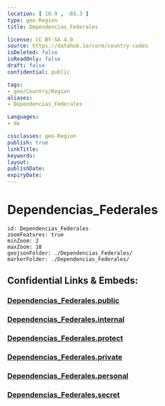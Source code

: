 ```yaml
---
location: [ 10.9 , -65.3 ] 
type: geo-Region
title: Dependencias_Federales

license: CC BY-SA 4.0
source: https://datahub.io/core/country-codes
isDeleted: false
isReadOnly: false
draft: false
confidential: public

tags:
- geo/Country/Region
aliases:
- Dependencias_Federales

Languages:
- de

cssclasses: geo-Region
publish: true
linkTitle: 
keywords: 
layout: 
publishDate: 
expiryDate: 
---
```


# Dependencias_Federales

```leaflet
id: Dependencias_Federales
zoomFeatures: true 
minZoom: 2 
maxZoom: 18
geojsonFolder: ./Dependencias_Federales/
markerFolder: ./Dependencias_Federales/
```


## Confidential Links & Embeds: 

### [Dependencias_Federales.public](/_public/\Earth\Continent\America~South\Venezuela\States~VenezuelaDependencias_Federales.public.md) 

### [Dependencias_Federales.internal](/_internal/\Earth\Continent\America~South\Venezuela\States~VenezuelaDependencias_Federales.internal.md) 

### [Dependencias_Federales.protect](/_protect/\Earth\Continent\America~South\Venezuela\States~VenezuelaDependencias_Federales.protect.md) 

### [Dependencias_Federales.private](/_private/\Earth\Continent\America~South\Venezuela\States~VenezuelaDependencias_Federales.private.md) 

### [Dependencias_Federales.personal](/_personal/\Earth\Continent\America~South\Venezuela\States~VenezuelaDependencias_Federales.personal.md) 

### [Dependencias_Federales.secret](/_secret/\Earth\Continent\America~South\Venezuela\States~VenezuelaDependencias_Federales.secret.md)

